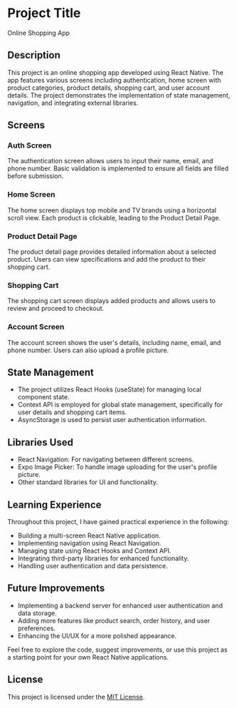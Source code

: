 # Project Title

Online Shopping App

## Description

This project is an online shopping app developed using React Native. The app features various screens including authentication, home screen with product categories, product details, shopping cart, and user account details. The project demonstrates the implementation of state management, navigation, and integrating external libraries.

## Screens

### Auth Screen

The authentication screen allows users to input their name, email, and phone number. Basic validation is implemented to ensure all fields are filled before submission.

### Home Screen

The home screen displays top mobile and TV brands using a horizontal scroll view. Each product is clickable, leading to the Product Detail Page.

### Product Detail Page

The product detail page provides detailed information about a selected product. Users can view specifications and add the product to their shopping cart.

### Shopping Cart

The shopping cart screen displays added products and allows users to review and proceed to checkout.

### Account Screen

The account screen shows the user's details, including name, email, and phone number. Users can also upload a profile picture.

## State Management

- The project utilizes React Hooks (useState) for managing local component state.
- Context API is employed for global state management, specifically for user details and shopping cart items.
- AsyncStorage is used to persist user authentication information.

## Libraries Used

- React Navigation: For navigating between different screens.
- Expo Image Picker: To handle image uploading for the user's profile picture.
- Other standard libraries for UI and functionality.

## Learning Experience

Throughout this project, I have gained practical experience in the following:

- Building a multi-screen React Native application.
- Implementing navigation using React Navigation.
- Managing state using React Hooks and Context API.
- Integrating third-party libraries for enhanced functionality.
- Handling user authentication and data persistence.

## Future Improvements

- Implementing a backend server for enhanced user authentication and data storage.
- Adding more features like product search, order history, and user preferences.
- Enhancing the UI/UX for a more polished appearance.

Feel free to explore the code, suggest improvements, or use this project as a starting point for your own React Native applications.

## License

This project is licensed under the [MIT License](LICENSE).


